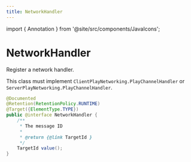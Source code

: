 ```yaml
---
title: NetworkHandler
---
```


import { Annotation } from '@site/src/components/JavaIcons';

# NetworkHandler <Annotation/>

Register a network handler.

This class must implement `ClientPlayNetworking.PlayChannelHandler` or `ServerPlayNetworking.PlayChannelHandler`.

```java
@Documented
@Retention(RetentionPolicy.RUNTIME)
@Target({ElementType.TYPE})
public @interface NetworkHandler {
    /**
     * The message ID
     *
     * @return {@link TargetId }
     */
    TargetId value();
}
```
